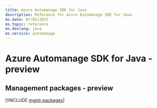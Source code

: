 ```yaml
---
title: Azure Automanage SDK for Java
description: Reference for Azure Automanage SDK for Java
ms.date: 07/01/2025
ms.topic: reference
ms.devlang: java
ms.service: automanage
---
```

# Azure Automanage SDK for Java - preview

## Management packages - preview
[!INCLUDE [mgmt-packages](automanage-mgmt-index.md)]